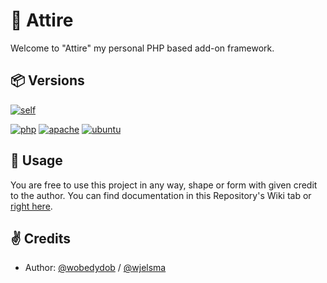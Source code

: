 # 👔 Attire
Welcome to "Attire" my personal PHP based add-on framework.

## 📦 Versions
[![self](https://img.shields.io/badge/current_build-0.0.0-6BA4AE?style=for-the-badge&logo=github&logoColor=white)](https://github.com/wobedydob/equivoluent)

[![php](https://img.shields.io/badge/php-8.1.9-777BB4?style=for-the-badge&logo=php&logoColor=white)](https://php.com/)
[![apache](https://img.shields.io/badge/apache-2.4.54-D22129?style=for-the-badge&logo=apache&logoColor=white)](https://apache.org/)
[![ubuntu](https://img.shields.io/badge/ubuntu-22.04.1_LTS-E95420?style=for-the-badge&logo=ubuntu&logoColor=white)](https://ubuntu.com/)

## 📝 Usage
You are free to use this project in any way, shape or form with given credit to the author.
You can find documentation in this Repository's Wiki tab or [right here](https://github.com/wobedydob/attire/wiki).

## ✌ Credits

- Author: [@wobedydob](https://www.github.com/wobedydob) / [@wjelsma](https://www.github.com/wjelsma)

